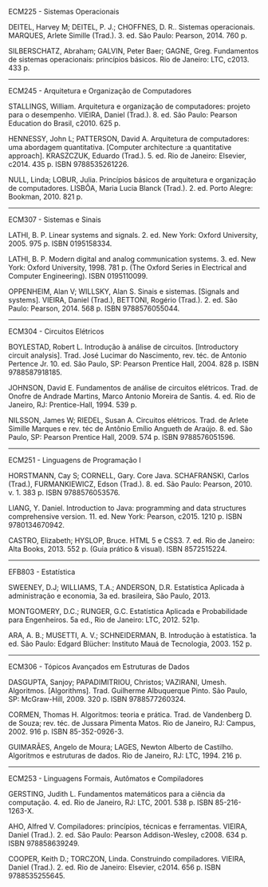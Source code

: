 ECM225 - Sistemas Operacionais

DEITEL, Harvey M; DEITEL, P. J.; CHOFFNES, D. R.. Sistemas operacionais.
MARQUES, Arlete Simille (Trad.). 3. ed. São Paulo: Pearson, 2014. 760 p.

SILBERSCHATZ, Abraham; GALVIN, Peter Baer; GAGNE, Greg. Fundamentos de sistemas
operacionais: princípios básicos. Rio de Janeiro: LTC, c2013. 433 p.

----------------------------------------------------

ECM245 - Arquitetura e Organização de Computadores

STALLINGS, William. Arquitetura e organização de computadores: projeto para o
desempenho. VIEIRA, Daniel (Trad.). 8. ed. São Paulo: Pearson Education do
Brasil, c2010. 625 p.

HENNESSY, John L; PATTERSON, David A. Arquitetura de computadores: uma
abordagem quantitativa. [Computer architecture :a quantitative approach].
KRASZCZUK, Eduardo (Trad.). 5. ed. Rio de Janeiro: Elsevier, c2014. 435 p. ISBN
9788535261226.

NULL, Linda; LOBUR, Julia. Princípios básicos de arquitetura e organização de
computadores. LISBÔA, Maria Lucia Blanck (Trad.). 2. ed. Porto Alegre:
Bookman, 2010. 821 p.

----------------------------------------------------

ECM307 - Sistemas e Sinais

LATHI, B. P. Linear systems and signals. 2. ed. New York: Oxford University,
2005. 975 p. ISBN 0195158334.

LATHI, B. P. Modern digital and analog communication systems. 3. ed. New York:
Oxford University, 1998. 781 p. (The Oxford Series in Electrical and Computer
Engineering). ISBN 0195110099.

OPPENHEIM, Alan V; WILLSKY, Alan S. Sinais e sistemas. [Signals and systems].
VIEIRA, Daniel (Trad.), BETTONI, Rogério (Trad.). 2. ed. São Paulo: Pearson,
2014. 568 p. ISBN 9788576055044.

----------------------------------------------------

ECM304 - Circuitos Elétricos

BOYLESTAD, Robert L. Introdução à análise de circuitos. [Introductory circuit
analysis]. Trad. José Lucimar do Nascimento, rev. téc. de Antonio Pertence Jr.
10. ed. São Paulo, SP: Pearson Prentice Hall, 2004. 828 p. ISBN 9788587918185.

JOHNSON, David E. Fundamentos de análise de circuitos elétricos. Trad. de
Onofre de Andrade Martins, Marco Antonio Moreira de Santis. 4. ed. Rio de
Janeiro, RJ: Prentice-Hall, 1994. 539 p.

NILSSON, James W; RIEDEL, Susan A. Circuitos elétricos. Trad. de Arlete Simille
Marques e rev. téc de Antônio Emílio Angueth de Araújo. 8. ed. São Paulo, SP:
Pearson Prentice Hall, 2009. 574 p. ISBN 9788576051596.

----------------------------------------------------

ECM251 - Linguagens de Programação I

HORSTMANN, Cay S; CORNELL, Gary. Core Java. SCHAFRANSKI, Carlos (Trad.),
FURMANKIEWICZ, Edson (Trad.). 8. ed. São Paulo: Pearson, 2010. v. 1. 383 p.
ISBN 9788576053576.

LIANG, Y. Daniel. Introduction to Java: programming and data structures
comprehensive version. 11. ed. New York: Pearson, c2015. 1210 p. ISBN
9780134670942.

CASTRO, Elizabeth; HYSLOP, Bruce. HTML 5 e CSS3. 7. ed. Rio de Janeiro: Alta
Books, 2013. 552 p. (Guia prático & visual). ISBN 8572515224.

----------------------------------------------------

EFB803 - Estatística

SWEENEY, D.J; WILLIAMS, T.A.; ANDERSON, D.R. Estatística Aplicada à
administração e economia, 3a ed. brasileira, São Paulo, 2013.

MONTGOMERY, D.C.; RUNGER, G.C. Estatística Aplicada e Probabilidade para
Engenheiros. 5a ed., Rio de Janeiro: LTC, 2012. 521p.

ARA, A. B.; MUSETTI, A. V.; SCHNEIDERMAN, B. Introdução à estatística. 1a ed.
São Paulo: Edgard Blücher: Instituto Mauá de Tecnologia, 2003. 152 p.

----------------------------------------------------

ECM306 - Tópicos Avançados em Estruturas de Dados

DASGUPTA, Sanjoy; PAPADIMITRIOU, Christos; VAZIRANI, Umesh. Algoritmos.
[Algorithms]. Trad. Guilherme Albuquerque Pinto. São Paulo, SP: McGraw-Hill,
2009. 320 p. ISBN 9788577260324.

CORMEN, Thomas H. Algoritmos: teoria e prática. Trad. de Vandenberg D. de
Souza; rev. téc. de Jussara Pimenta Matos. Rio de Janeiro, RJ: Campus, 2002.
916 p. ISBN 85-352-0926-3.

GUIMARÃES, Angelo de Moura; LAGES, Newton Alberto de Castilho. Algoritmos e
estruturas de dados. Rio de Janeiro, RJ: LTC, 1994. 216 p.

----------------------------------------------------

ECM253 - Linguagens Formais, Autômatos e Compiladores

GERSTING, Judith L. Fundamentos matemáticos para a ciência da computação. 4.
ed. Rio de Janeiro, RJ: LTC, 2001. 538 p. ISBN 85-216-1263-X.

AHO, Alfred V. Compiladores: princípios, técnicas e ferramentas. VIEIRA, Daniel
(Trad.). 2. ed. São Paulo: Pearson Addison-Wesley, c2008. 634 p. ISBN
978858639249.

COOPER, Keith D.; TORCZON, Linda. Construindo compiladores. VIEIRA, Daniel
(Trad.). 2. ed. Rio de Janeiro: Elsevier, c2014. 656 p. ISBN 9788535255645.


